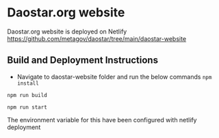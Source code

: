 # Daostar.org website

Daostar.org website is deployed on Netlify
https://github.com/metagov/daostar/tree/main/daostar-website

## Build and Deployment Instructions

- Navigate to daostar-website folder and run the below commands
```npm install```

```npm run build```

```npm run start```

The environment variable for this have been configured with netlify deployment
